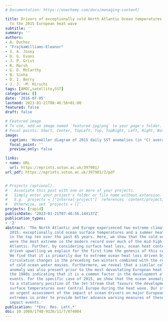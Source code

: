 ```yaml
---
# Documentation: https://wowchemy.com/docs/managing-content/

title: Drivers of exceptionally cold North Atlantic Ocean temperatures and their link
  to the 2015 European heat wave
subtitle: ''
summary: ''
authors:
- A. Duchez
- "FrajkaWilliams-Eleanor"
- S. A. Josey
- D. G. Evans
- J. P. Grist
- R. Marsh
- G. D. McCarthy
- B. Sinha
- D. I. Berry
- J. J. -M. Hirschi
tags: [AMOC,satellite,SST]
categories: []
date: '2016-07-05'
lastmod: 2023-01-21T08:46:56+01:00
featured: false
draft: false

# Featured image
# To use, add an image named `featured.jpg/png` to your page's folder.
# Focal points: Smart, Center, TopLeft, Top, TopRight, Left, Right, BottomLeft, Bottom, BottomRight.
image:
  caption: 'Hovmöller diagram of 2015 daily SST anomalies (in °C) averaged over 40–20°W (coloured field). Overlaid is the Jet Stream displacement measure (ΔJS) represented with a solid grey line and smoothed using a 10-day running mean. Also shown is the difference in between the Southern Band (SB, 35–50°N) maximum SST and Northern Band (NB, 50–65°N) minimum SST (ΔSST, purple dash-dot line).'
  focal_point: ''
  preview_only: false

links:
- name: URL
  url: https://eprints.soton.ac.uk/397901/
url_pdf: https://eprints.soton.ac.uk/397901/2/pdf


# Projects (optional).
#   Associate this post with one or more of your projects.
#   Simply enter your project's folder or file name without extension.
#   E.g. `projects = ["internal-project"]` references `content/project/deep-learning/index.md`.
#   Otherwise, set `projects = []`.
projects: [rapid]
publishDate: '2023-01-21T07:46:56.144137Z'
publication_types:
- '2'
abstract: 'The North Atlantic and Europe experienced two extreme climate events in
  2015: exceptionally cold ocean surface temperatures and a summer heat wave ranked
  in the top ten over the past 65 years. Here, we show that the cold ocean temperatures
  were the most extreme in the modern record over much of the mid-high latitude North-East
  Atlantic. Further, by considering surface heat loss, ocean heat content and wind
  driven upwelling we explain for the first time the genesis of this cold ocean anomaly.
  We find that it is primarily due to extreme ocean heat loss driven by atmospheric
  circulation changes in the preceding two winters combined with the re-emergence
  of cold ocean water masses. Furthermore, we reveal that a similar cold Atlantic
  anomaly was also present prior to the most devastating European heat waves since
  the 1980s indicating that it is a common factor in the development of these extreme
  events. For the specific case of 2015, we show that the ocean anomaly is linked
  to a stationary position of the Jet Stream that favours the development of high
  surface temperatures over Central Europe during the heat wave. Our study calls for
  an urgent assessment of the impact of ocean drivers on major European summer temperature
  extremes in order to provide better advance warning measures of these high societal
  impact events.'
publication: '*Env. Res. Lett.*'
doi: 10.1088/1748-9326/11/7/074004
---
```

